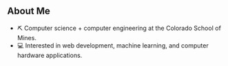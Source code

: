 ## About Me
- ⛏️ Computer science + computer engineering at the Colorado School of Mines.
- 💻 Interested in web development, machine learning, and computer hardware applications.
